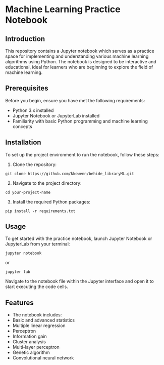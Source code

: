 # Machine Learning Practice Notebook

## Introduction

This repository contains a Jupyter notebook which serves as a practice space for implementing and understanding various machine learning algorithms using Python. The notebook is designed to be interactive and educational, ideal for learners who are beginning to explore the field of machine learning.

## Prerequisites

Before you begin, ensure you have met the following requirements:
- Python 3.x installed
- Jupyter Notebook or JupyterLab installed
- Familiarity with basic Python programming and machine learning concepts

## Installation

To set up the project environment to run the notebook, follow these steps:

1. Clone the repository:
```
git clone https://github.com/kkowenn/behide_libraryML.git
```
2. Navigate to the project directory:
```
cd your-project-name
```
3. Install the required Python packages:
```
pip install -r requirements.txt
```

## Usage

To get started with the practice notebook, launch Jupyter Notebook or JupyterLab from your terminal:
```
jupyter notebook
```
or
```
jupyter lab
```
Navigate to the notebook file within the Jupyter interface and open it to start executing the code cells.

## Features

- The notebook includes:
- Basic and advanced statistics
- Multiple linear regression
- Perceptron
- Information gain
- Cluster analysis
- Multi-layer perceptron
- Genetic algorithm
- Convolutional neural network
